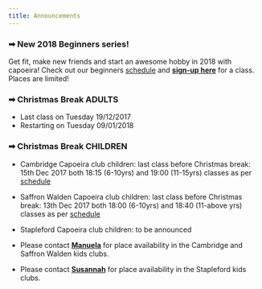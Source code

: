 ```yaml
---
title: Announcements
---
```


### ➡ New 2018 Beginners series!
Get fit, make new friends and start an awesome hobby in 2018 with capoeira!
Check out our beginners [schedule](#classes) and [**sign-up here**](/signup) for a class. Places are limited!

### ➡ Christmas Break ADULTS
* Last class on Tuesday 19/12/2017
* Restarting on Tuesday 09/01/2018

### ➡ Christmas Break CHILDREN
* Cambridge Capoeira club children: last class before Christmas break: 15th Dec 2017 both 18:15 (6-10yrs) and 19:00 (11-15yrs) classes as per [schedule](#classes)
* Saffron Walden Capoeira club children: last class before Christmas break: 13th Dec 2017 both 18:00 (6-10yrs) and 18:40 (11-above yrs) classes as per [schedule](#classes)
* Stapleford Capoeira club children: to be announced

* Please contact [**Manuela**](mailto:manuela.gnc@gmail.com) for place availability in the Cambridge and Saffron Walden kids clubs.
* Please contact [**Susannah**](mailto:enganosa.gnc@gmail.com) for place availability in the Stapleford kids clubs.

